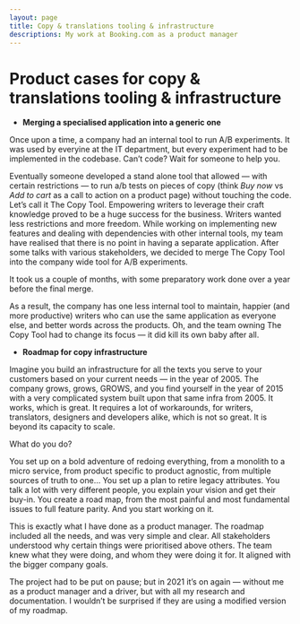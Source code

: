 ```yaml
---
layout: page
title: Copy & translations tooling & infrastructure
descriptions: My work at Booking.com as a product manager
---
```


# Product cases for copy & translations tooling & infrastructure

- **Merging a specialised application into a generic one**

Once upon a time, a company had an internal tool to run A/B experiments. It was used by everyine at the IT department, but every experiment had to be implemented in the codebase. Can’t code? Wait for someone to help you.

Eventually someone developed a stand alone tool that allowed — with certain restrictions — to run a/b tests on pieces of copy (think *Buy now* vs *Add to cart* as a call to action on a product page) without touching the code. Let’s call it The Copy Tool. Empowering writers to leverage their craft knowledge proved to be a huge success for the business. Writers wanted less restrictions and more freedom. 
While working on implementing new features and dealing with dependencies with other internal tools, my team have realised that there is no point in having a separate application. After some talks with various stakeholders, we decided to merge The Copy Tool into the company wide tool for A/B experiments.

It took us a couple of months, with some preparatory work done over a year before the final merge.

As a result, the company has one less internal tool to maintain, happier (and more productive) writers who can use the same application as everyone else, and better words across the products. Oh, and the team owning The Copy Tool had to change its focus — it did kill its own baby after all.

- **Roadmap for copy infrastructure**
 
Imagine you build an infrastructure for all the texts you serve to your customers based on your current needs — in the year of 2005. The company grows, grows, GROWS, and you find yourself in the year of 2015 with a very complicated system built upon that same infra from 2005. It works, which is great. It requires a lot of workarounds, for writers, translators, designers and developers alike, which is not so great. It is beyond its capacity to scale.

What do you do?

You set up on a bold adventure of redoing everything, from a monolith to a micro service, from product specific to product agnostic, from multiple sources of truth to one… You set up a plan to retire legacy attributes. You talk a lot with very different people, you explain your vision and get their buy-in. You create a road map, from the most painful and most fundamental issues to full feature parity. And you start working on it.

This is exactly what I have done as a product manager. The roadmap included all the needs, and was very simple and clear. All stakeholders understood why certain things were prioritised above others. The team knew what they were doing, and whom they were doing it for. It aligned with the bigger company goals.

The project had to be put on pause; but in 2021 it’s on again — without me as a product manager and a driver, but with all my research and documentation. I wouldn’t be surprised if they are using a modified version of my roadmap.
